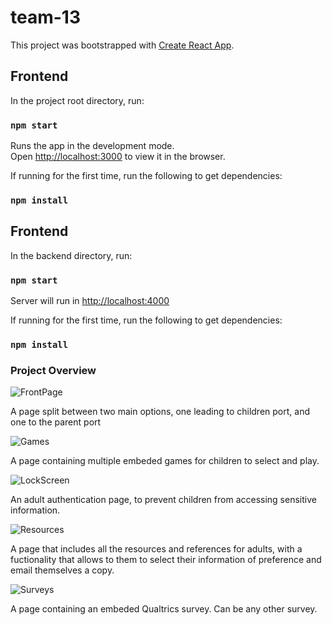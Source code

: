 # team-13 
This project was bootstrapped with [Create React App](https://github.com/facebook/create-react-app).

## Frontend

In the project root directory,  run:

### `npm start`

Runs the app in the development mode.<br>
Open [http://localhost:3000](http://localhost:3000) to view it in the browser.

If running for the first time, run the following to get dependencies:

### `npm install`



## Frontend

In the backend directory,  run:

### `npm start`

Server will run in  [http://localhost:4000](http://localhost:4000) 

If running for the first time, run the following to get dependencies:

### `npm install`


### Project Overview
![FrontPage](https://raw.githubusercontent.com/Chicago19/team-13/master/project_images/front_page.png?token=AHY4JUK2VDVM7WA3DVZPCMK5R6FLE)

A page split between two main options, one leading to children port, and one to the parent port

![Games](https://raw.githubusercontent.com/Chicago19/team-13/master/project_images/games.png?token=AHY4JUJIPGQBFYY477IIMMK5R6FRQ)

A page containing multiple embeded games for children to select and play.

![LockScreen](https://raw.githubusercontent.com/Chicago19/team-13/master/project_images/lock_screen.png?token=AHY4JULUAADHPO43BXCNVVC5R6FUQ)

An adult authentication page, to prevent children from accessing sensitive information.

![Resources](https://raw.githubusercontent.com/Chicago19/team-13/master/project_images/resources.png?token=AHY4JUKWRE55PTIDH3EXEG25R6FZQ)

A page that includes all the resources and references for adults, with a fuctionality that allows to them to select their information of preference and email themselves a copy. 

![Surveys](https://raw.githubusercontent.com/Chicago19/team-13/master/project_images/surveys.png?token=AHY4JUJ65LJKMPZK5JC562C5R6F74)

A page containing an embeded Qualtrics survey. Can be any other survey.

